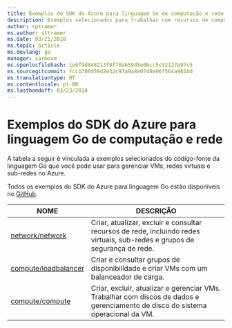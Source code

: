 ```yaml
---
title: Exemplos do SDK do Azure para linguagem Go de computação e rede
description: Exemplos selecionados para trabalhar com recursos de computação como VMs e redes virtuais do SDK do Azure para linguagem Go.
author: sptramer
ms.author: sttramer
ms.date: 03/21/2018
ms.topic: article
ms.devlang: go
manager: carmonm
ms.openlocfilehash: 1e6f9d848213f0f70ab59d5e0bcc5c52127e97c5
ms.sourcegitcommit: fcc1786d59d2e32c97a9a8e0748e06f564a961bd
ms.translationtype: HT
ms.contentlocale: pt-BR
ms.lasthandoff: 03/23/2018
---
```

# <a name="azure-sdk-for-go-samples-for-compute-and-networking"></a>Exemplos do SDK do Azure para linguagem Go de computação e rede

A tabela a seguir é vinculada a exemplos selecionados do código-fonte da linguagem Go que você pode usar para gerenciar VMs, redes virtuais e sub-redes no Azure. 

Todos os exemplos do SDK do Azure para linguagem Go estão disponíveis no [GitHub](https://github.com/Azure-Samples/azure-sdk-for-go-samples).

| NOME | DESCRIÇÃO |
|------|-------------|
| [network/network](https://github.com/Azure-Samples/azure-sdk-for-go-samples/blob/master/network/network.go) | Criar, atualizar, excluir e consultar recursos de rede, incluindo redes virtuais, sub-redes e grupos de segurança de rede. |
| [compute/loadbalancer](https://github.com/Azure-Samples/azure-sdk-for-go-samples/blob/master/compute/loadbalancer.go) | Criar e consultar grupos de disponibilidade e criar VMs com um balanceador de carga. |
| [compute/compute](https://github.com/Azure-Samples/azure-sdk-for-go-samples/blob/master/compute/compute.go) | Criar, excluir, atualizar e gerenciar VMs. Trabalhar com discos de dados e gerenciamento de disco do sistema operacional da VM. |
